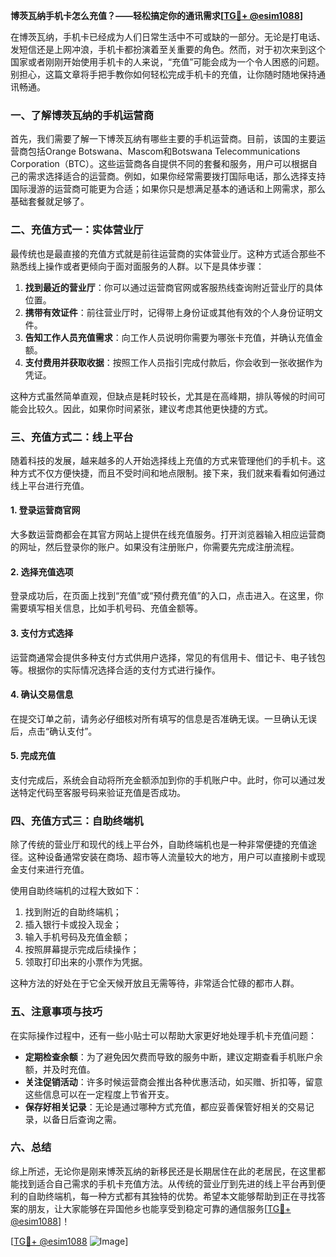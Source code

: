 **博茨瓦纳手机卡怎么充值？——轻松搞定你的通讯需求[[TG💪+ @esim1088](https://t.me/s/esim1088)]**

在博茨瓦纳，手机卡已经成为人们日常生活中不可或缺的一部分。无论是打电话、发短信还是上网冲浪，手机卡都扮演着至关重要的角色。然而，对于初次来到这个国家或者刚刚开始使用手机卡的人来说，“充值”可能会成为一个令人困惑的问题。别担心，这篇文章将手把手教你如何轻松完成手机卡的充值，让你随时随地保持通讯畅通。

### 一、了解博茨瓦纳的手机运营商

首先，我们需要了解一下博茨瓦纳有哪些主要的手机运营商。目前，该国的主要运营商包括Orange Botswana、Mascom和Botswana Telecommunications Corporation（BTC）。这些运营商各自提供不同的套餐和服务，用户可以根据自己的需求选择适合的运营商。例如，如果你经常需要拨打国际电话，那么选择支持国际漫游的运营商可能更为合适；如果你只是想满足基本的通话和上网需求，那么基础套餐就足够了。

### 二、充值方式一：实体营业厅

最传统也是最直接的充值方式就是前往运营商的实体营业厅。这种方式适合那些不熟悉线上操作或者更倾向于面对面服务的人群。以下是具体步骤：

1. **找到最近的营业厅**：你可以通过运营商官网或客服热线查询附近营业厅的具体位置。
2. **携带有效证件**：前往营业厅时，记得带上身份证或其他有效的个人身份证明文件。
3. **告知工作人员充值需求**：向工作人员说明你需要为哪张卡充值，并确认充值金额。
4. **支付费用并获取收据**：按照工作人员指引完成付款后，你会收到一张收据作为凭证。

这种方式虽然简单直观，但缺点是耗时较长，尤其是在高峰期，排队等候的时间可能会比较久。因此，如果你时间紧张，建议考虑其他更快捷的方式。

### 三、充值方式二：线上平台

随着科技的发展，越来越多的人开始选择线上充值的方式来管理他们的手机卡。这种方式不仅方便快捷，而且不受时间和地点限制。接下来，我们就来看看如何通过线上平台进行充值。

#### 1. 登录运营商官网

大多数运营商都会在其官方网站上提供在线充值服务。打开浏览器输入相应运营商的网址，然后登录你的账户。如果没有注册账户，你需要先完成注册流程。

#### 2. 选择充值选项

登录成功后，在页面上找到“充值”或“预付费充值”的入口，点击进入。在这里，你需要填写相关信息，比如手机号码、充值金额等。

#### 3. 支付方式选择

运营商通常会提供多种支付方式供用户选择，常见的有信用卡、借记卡、电子钱包等。根据你的实际情况选择合适的支付方式进行操作。

#### 4. 确认交易信息

在提交订单之前，请务必仔细核对所有填写的信息是否准确无误。一旦确认无误后，点击“确认支付”。

#### 5. 完成充值

支付完成后，系统会自动将所充金额添加到你的手机账户中。此时，你可以通过发送特定代码至客服号码来验证充值是否成功。

### 四、充值方式三：自助终端机

除了传统的营业厅和现代的线上平台外，自助终端机也是一种非常便捷的充值途径。这种设备通常安装在商场、超市等人流量较大的地方，用户可以直接刷卡或现金支付来进行充值。

使用自助终端机的过程大致如下：

1. 找到附近的自助终端机；
2. 插入银行卡或投入现金；
3. 输入手机号码及充值金额；
4. 按照屏幕提示完成后续操作；
5. 领取打印出来的小票作为凭据。

这种方法的好处在于它全天候开放且无需等待，非常适合忙碌的都市人群。

### 五、注意事项与技巧

在实际操作过程中，还有一些小贴士可以帮助大家更好地处理手机卡充值问题：

- **定期检查余额**：为了避免因欠费而导致的服务中断，建议定期查看手机账户余额，并及时充值。
- **关注促销活动**：许多时候运营商会推出各种优惠活动，如买赠、折扣等，留意这些信息可以在一定程度上节省开支。
- **保存好相关记录**：无论是通过哪种方式充值，都应妥善保管好相关的交易记录，以备日后查询之需。

### 六、总结

综上所述，无论你是刚来博茨瓦纳的新移民还是长期居住在此的老居民，在这里都能找到适合自己需求的手机卡充值方法。从传统的营业厅到先进的线上平台再到便利的自助终端机，每一种方式都有其独特的优势。希望本文能够帮助到正在寻找答案的朋友，让大家能够在异国他乡也能享受到稳定可靠的通信服务[[TG💪+ @esim1088](https://t.me/s/esim1088)]！

[[TG💪+ @esim1088](https://t.me/s/esim1088) ![Image](https://i.postimg.cc/4NQfJmqS/Snipaste-2025-05-13-00-14-12.png)]